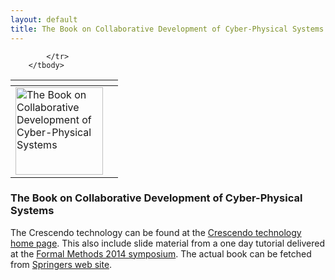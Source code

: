 ```yaml
---
layout: default
title: The Book on Collaborative Development of Cyber-Physical Systems
---
```


<table>
        <thead>
            <tr>
                <th></th>
                <th></th>
            </tr>
        </thead>
        <tbody>
            <tr>
              <td><a href="{{ site.url }}/publications/books/crescendo/"> <img src="{{ site.url }}/publications/books/crescendo.png" height="140" alt="The Book on Collaborative Development of Cyber-Physical Systems"> </a></td>
 
            </tr>
        </tbody>
</table>

### The Book on Collaborative Development of Cyber-Physical Systems

The Crescendo technology can be found at the [Crescendo technology home page](http://www.crescendotool.org/). This also include slide material from a one day tutorial delivered at the [Formal Methods 2014 symposium](http://www.comp.nus.edu.sg/~pat/FM2014/). The actual book can be fetched from [Springers web site](http://www.springer.com/computer/communication+networks/book/978-3-642-54117-9).